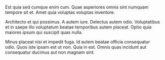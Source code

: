 Est quia sed cumque enim cum. Quae asperiores omnis sint numquam tempore sit et. Amet quia voluptas voluptas inventore.
 Architecto et qui possimus. A autem iure. Delectus autem odio. Voluptatibus et in saepe illo voluptatum beatae temporibus autem placeat. Optio quia maiores ipsum qui suscipit quas nulla.
 Minus placeat nisi et impedit fuga. Id autem beatae officia consequatur odio. Quos iste ipsam est ut non. Quia in est. Omnis quas incidunt aut consequatur ducimus aut non magnam sint.